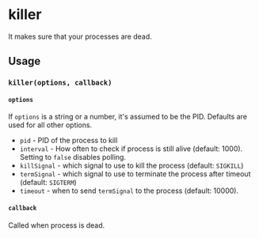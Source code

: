 # killer
It makes sure that your processes are dead.

## Usage

### `killer(options, callback)`

#### `options`

If `options` is a string or a number, it's assumed to be the PID. Defaults are
used for all other options.

  * `pid` - PID of the process to kill
  * `interval` - How often to check if process is still alive (default: 1000). Setting to `false` disables polling.
  * `killSignal` - which signal to use to kill the process (default: `SIGKILL`)
  * `termSignal` - which signal to use to terminate the process after timeout (default: `SIGTERM`)
  * `timeout` - when to send `termSignal` to the process (default: 10000).

#### `callback`
Called when process is dead.

